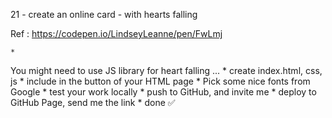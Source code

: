 21 - create an online card - with hearts falling  

Ref : https://codepen.io/LindseyLeanne/pen/FwLmj



	*
You might need to use JS library for heart falling ...
	*
create index.html, css, js
	*
include in the button of your HTML page
	*
Pick some nice fonts from Google
	*
test your work locally
	*
push to GitHub, and invite me
	*
deploy to GitHub Page, send me the link
	*
done ✅
